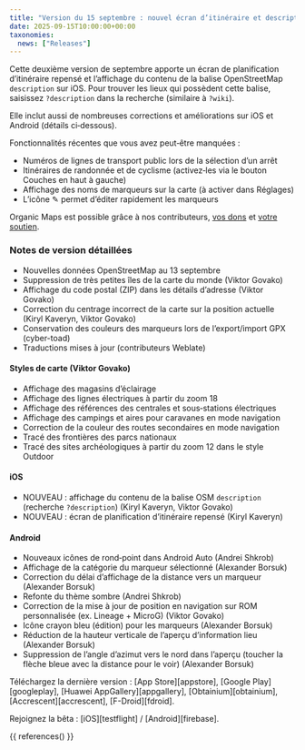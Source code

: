 ```yaml
---
title: "Version du 15 septembre : nouvel écran d’itinéraire et descriptions OSM"
date: 2025-09-15T10:00:00+00:00
taxonomies:
  news: ["Releases"]
---
```


Cette deuxième version de septembre apporte un écran de planification d’itinéraire repensé et l’affichage du contenu de la balise OpenStreetMap `description` sur iOS. Pour trouver les lieux qui possèdent cette balise, saisissez `?description` dans la recherche (similaire à `?wiki`).

Elle inclut aussi de nombreuses corrections et améliorations sur iOS et Android (détails ci‑dessous).

Fonctionnalités récentes que vous avez peut‑être manquées :
- Numéros de lignes de transport public lors de la sélection d’un arrêt
- Itinéraires de randonnée et de cyclisme (activez‑les via le bouton Couches en haut à gauche)
- Affichage des noms de marqueurs sur la carte (à activer dans Réglages)
- L’icône ✎ permet d’éditer rapidement les marqueurs

Organic Maps est possible grâce à nos contributeurs, [vos dons](@/donate/index.fr.md) et [votre soutien](@/contribute/index.md).

### Notes de version détaillées

- Nouvelles données OpenStreetMap au 13 septembre
- Suppression de très petites îles de la carte du monde (Viktor Govako)
- Affichage du code postal (ZIP) dans les détails d’adresse (Viktor Govako)
- Correction du centrage incorrect de la carte sur la position actuelle (Kiryl Kaveryn, Viktor Govako)
- Conservation des couleurs des marqueurs lors de l’export/import GPX (cyber-toad)
- Traductions mises à jour (contributeurs Weblate)

#### Styles de carte (Viktor Govako)

- Affichage des magasins d’éclairage
- Affichage des lignes électriques à partir du zoom 18
- Affichage des références des centrales et sous‑stations électriques
- Affichage des campings et aires pour caravanes en mode navigation
- Correction de la couleur des routes secondaires en mode navigation
- Tracé des frontières des parcs nationaux
- Tracé des sites archéologiques à partir du zoom 12 dans le style Outdoor

#### iOS

- NOUVEAU : affichage du contenu de la balise OSM `description` (recherche `?description`) (Kiryl Kaveryn, Viktor Govako)
- NOUVEAU : écran de planification d’itinéraire repensé (Kiryl Kaveryn)

#### Android

- Nouveaux icônes de rond‑point dans Android Auto (Andrei Shkrob)
- Affichage de la catégorie du marqueur sélectionné (Alexander Borsuk)
- Correction du délai d’affichage de la distance vers un marqueur (Alexander Borsuk)
- Refonte du thème sombre (Andrei Shkrob)
- Correction de la mise à jour de position en navigation sur ROM personnalisée (ex. Lineage + MicroG) (Viktor Govako)
- Icône crayon bleu (édition) pour les marqueurs (Alexander Borsuk)
- Réduction de la hauteur verticale de l’aperçu d’information lieu (Alexander Borsuk)
- Suppression de l’angle d’azimut vers le nord dans l’aperçu (toucher la flèche bleue avec la distance pour le voir) (Alexander Borsuk)

Téléchargez la dernière version : [App Store][appstore], [Google Play][googleplay], [Huawei AppGallery][appgallery], [Obtainium][obtainium], [Accrescent][accrescent], [F-Droid][fdroid].

Rejoignez la bêta : [iOS][testflight] / [Android][firebase].

{{ references() }}
